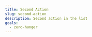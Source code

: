 ```yaml
---
title: Second Action
slug: second-action
description: Second action in the list
goals:
  - zero-hunger
---
```

